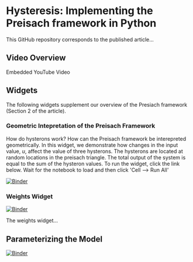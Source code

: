 # Hysteresis: Implementing the Preisach framework in Python

This GitHub repository corresponds to the published article...

## Video Overview

Embedded YouTube Video

## Widgets

The following widgets supplement our overview of the Presiach framework (Section 2 of the article).

### Geometric Intepretation of the Preisach Framework
How do hysterons work? How can the Preisach framework be interepreted geometrically. In this widget, we demonstrate how changes in the input value, *_u_*, affect the value of three hysterons. The hysterons are located at random locations in the preisach triangle. The total output of the system is equal to the sum of the hysteron values. To run the widget, click the link below. Wait for the notebook to load and then click 'Cell --> Run All'


[![Binder](https://mybinder.org/badge_logo.svg)](https://mybinder.org/v2/gh/yairmau/hysteresis-python/master?filepath=First%20Widget.ipynb)


### Weights Widget
[![Binder](https://mybinder.org/badge_logo.svg)](https://mybinder.org/v2/gh/yairmau/hysteresis-python/master?filepath=Second%20Widget.ipynb)  

The weights widget...


## Parameterizing the Model  
[![Binder](https://mybinder.org/badge_logo.svg)](https://mybinder.org/v2/gh/yairmau/hysteresis-python/master?filepath=Third%20Widget%202.0-OOP.ipynb)

